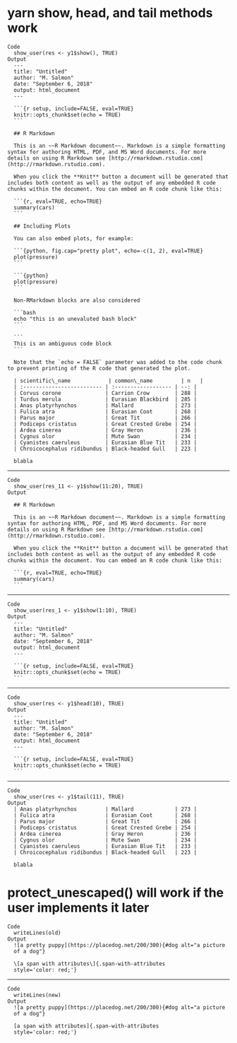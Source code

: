 # yarn show, head, and tail methods work

    Code
      show_user(res <- y1$show(), TRUE)
    Output
      ---
      title: "Untitled"
      author: "M. Salmon"
      date: "September 6, 2018"
      output: html_document
      ---
      
      ```{r setup, include=FALSE, eval=TRUE}
      knitr::opts_chunk$set(echo = TRUE)
      ```
      
      ## R Markdown
      
      This is an ~~R Markdown document~~. Markdown is a simple formatting syntax for authoring HTML, PDF, and MS Word documents. For more details on using R Markdown see [http://rmarkdown.rstudio.com](http://rmarkdown.rstudio.com).
      
      When you click the **Knit** button a document will be generated that includes both content as well as the output of any embedded R code chunks within the document. You can embed an R code chunk like this:
      
      ```{r, eval=TRUE, echo=TRUE}
      summary(cars)
      ```
      
      ## Including Plots
      
      You can also embed plots, for example:
      
      ```{python, fig.cap="pretty plot", echo=-c(1, 2), eval=TRUE}
      plot(pressure)
      ```
      
      ```{python}
      plot(pressure)
      ```
      
      Non-RMarkdown blocks are also considered
      
      ```bash
      echo "this is an unevaluted bash block"
      ```
      
      ```
      This is an ambiguous code block
      ```
      
      Note that the `echo = FALSE` parameter was added to the code chunk to prevent printing of the R code that generated the plot.
      
      | scientific\_name            | common\_name         | n   | 
      | :------------------------- | :------------------ | --: |
      | Corvus corone              | Carrion Crow        | 288 | 
      | Turdus merula              | Eurasian Blackbird  | 285 | 
      | Anas platyrhynchos         | Mallard             | 273 | 
      | Fulica atra                | Eurasian Coot       | 268 | 
      | Parus major                | Great Tit           | 266 | 
      | Podiceps cristatus         | Great Crested Grebe | 254 | 
      | Ardea cinerea              | Gray Heron          | 236 | 
      | Cygnus olor                | Mute Swan           | 234 | 
      | Cyanistes caeruleus        | Eurasian Blue Tit   | 233 | 
      | Chroicocephalus ridibundus | Black-headed Gull   | 223 | 
      
      blabla
      

---

    Code
      show_user(res_11 <- y1$show(11:20), TRUE)
    Output
      
      ## R Markdown
      
      This is an ~~R Markdown document~~. Markdown is a simple formatting syntax for authoring HTML, PDF, and MS Word documents. For more details on using R Markdown see [http://rmarkdown.rstudio.com](http://rmarkdown.rstudio.com).
      
      When you click the **Knit** button a document will be generated that includes both content as well as the output of any embedded R code chunks within the document. You can embed an R code chunk like this:
      
      ```{r, eval=TRUE, echo=TRUE}
      summary(cars)
      ```

---

    Code
      show_user(res_1 <- y1$show(1:10), TRUE)
    Output
      ---
      title: "Untitled"
      author: "M. Salmon"
      date: "September 6, 2018"
      output: html_document
      ---
      
      ```{r setup, include=FALSE, eval=TRUE}
      knitr::opts_chunk$set(echo = TRUE)
      ```

---

    Code
      show_user(res <- y1$head(10), TRUE)
    Output
      ---
      title: "Untitled"
      author: "M. Salmon"
      date: "September 6, 2018"
      output: html_document
      ---
      
      ```{r setup, include=FALSE, eval=TRUE}
      knitr::opts_chunk$set(echo = TRUE)
      ```

---

    Code
      show_user(res <- y1$tail(11), TRUE)
    Output
      | Anas platyrhynchos         | Mallard             | 273 | 
      | Fulica atra                | Eurasian Coot       | 268 | 
      | Parus major                | Great Tit           | 266 | 
      | Podiceps cristatus         | Great Crested Grebe | 254 | 
      | Ardea cinerea              | Gray Heron          | 236 | 
      | Cygnus olor                | Mute Swan           | 234 | 
      | Cyanistes caeruleus        | Eurasian Blue Tit   | 233 | 
      | Chroicocephalus ridibundus | Black-headed Gull   | 223 | 
      
      blabla
      

# protect_unescaped() will work if the user implements it later

    Code
      writeLines(old)
    Output
      ![a pretty puppy](https://placedog.net/200/300){#dog alt="a picture
      of a dog"}
      
      \[a span with attributes\]{.span-with-attributes
      style='color: red;'}
      

---

    Code
      writeLines(new)
    Output
      ![a pretty puppy](https://placedog.net/200/300){#dog alt="a picture
      of a dog"}
      
      [a span with attributes]{.span-with-attributes
      style='color: red;'}
      

